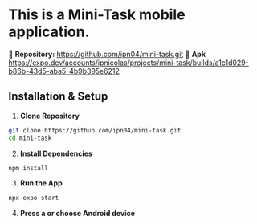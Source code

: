 # This is a Mini-Task mobile application.

📂 **Repository:** https://github.com/ipn04/mini-task.git
📱 **Apk** https://expo.dev/accounts/ipnicolas/projects/mini-task/builds/a1c1d029-b86b-43d5-aba5-4b9b395e6212

## Installation & Setup

1. **Clone Repository**

```bash
git clone https://github.com/ipn04/mini-task.git
cd mini-task
```

2. **Install Dependencies**

```bash
npm install
```

3. **Run the App**

```bash
npx expo start
```

4. **Press a or choose Android device**

